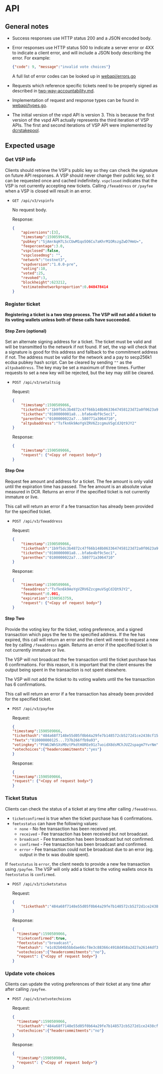 # API

## General notes

- Success responses use HTTP status 200 and a JSON encoded body.

- Error responses use HTTP status 500 to indicate a server error or 4XX to
  indicate a client error, and will include a JSON body describing the error.
  For example:

  ```json
  {"code": 9, "message":"invalid vote choices"}
  ```

  A full list of error codes can be looked up in
  [webapi/errors.go](../webapi/errors.go)

- Requests which reference specific tickets need to be properly signed as
  described in [two-way-accountability.md](./two-way-accountability.md).

- Implementation of request and response types can be found in
  [webapi/types.go](../webapi/types.go).

- The initial version of the vspd API is version 3. This is because the first
  version of the vspd API actually represents the third iteration of VSP APIs.
  The first and second iterations of VSP API were implemented by
  [dcrstakepool](https://github.com/decred/dcrstakepool).

## Expected usage

### Get VSP info

Clients should retrieve the VSP's public key so they can check the signature on
future API responses. A VSP should never change their public key, so it can be
requested once and cached indefinitely. `vspclosed` indicates that the VSP is
not currently accepting new tickets. Calling `/feeaddress` or `/payfee`
when a VSP is closed will result in an error.

- `GET /api/v3/vspinfo`

    No request body.

    Response:

    ```json
    {
        "apiversions":[3],
        "timestamp":1590599436,
        "pubkey":"SjAmrAqH7LScCUwM1qo5O6Cu7aKhrM1ORszgZwD7HmU=",
        "feepercentage":3.0,
        "vspclosed":false,
        "vspclosedmsg": "",
        "network":"testnet3",
        "vspdversion":"1.0.0-pre",
        "voting":10,
        "voted":25,
        "revoked":3,
        "blockheight":623212,
        "estimatednetworkproportion":0.048478414
    }
    ```

### Register ticket

**Registering a ticket is a two step process. The VSP will not add a ticket to
its voting wallets unless both of these calls have succeeded.**

#### Step Zero (optional)

Set an alternate signing address for a ticket. The ticket must be valid and will
be transmitted to the network if not found. If set, the vsp will check that a
signature is good for this address and fallback to the commitment address if not.
The address must be valid for the network and a pay to secp256k1 ecdsa pubkey
hash script. Can be cleared by sending `""` as the `altpubaddress`. The key may
be set a maximum of three times. Further requests to set a new key will be
rejected, but the key may still be cleared.

- `POST /api/v3/setaltsig`

    Request:

    ```json
    {
        "timestamp":1590509066,
        "tickethash":"1b9f5dc3b4872c47f66b148b0633647458123d72a0f0623a90890cc51a668737",
        "tickethex":"0100000001a8...bfa6e4bf9c5ec1",
        "parenthex":"0100000022a7...580771a3064710",
        "altpubaddress":"Tsfkn6k9AoYgVZRV6ZzcgmuVSgCdJQt9JY2"
    }

    ```

    Response:

    ```json
    {
        "timestamp":1590509066,
        "request": {"<Copy of request body>"}
    }
    ```

#### Step One

Request fee amount and address for a ticket. The fee amount is only valid until
the expiration time has passed. The fee amount is an absolute value measured in
DCR. Returns an error if the specified ticket is not currently immature or live.

This call will return an error if a fee transaction has already been provided
for the specified ticket.

- `POST /api/v3/feeaddress`

    Request:

    ```json
    {
        "timestamp":1590509066,
        "tickethash":"1b9f5dc3b4872c47f66b148b0633647458123d72a0f0623a90890cc51a668737",
        "tickethex":"0100000001a8...bfa6e4bf9c5ec1",
        "parenthex":"0100000022a7...580771a3064710"
    }

    ```

    Response:

    ```json
    {
        "timestamp":1590509066,
        "feeaddress":"Tsfkn6k9AoYgVZRV6ZzcgmuVSgCdJQt9JY2",
        "feeamount":0.001,
        "expiration":1590563759,
        "request": {"<Copy of request body>"}
    }
    ```

#### Step Two

Provide the voting key for the ticket, voting preference, and a signed
transaction which pays the fee to the specified address. If the fee has expired,
this call will return an error and the client will need to request a new fee by
calling `/feeaddress` again. Returns an error if the specified ticket is not
currently immature or live.

The VSP will not broadcast the fee transaction until the ticket purchase has 6
confirmations. For this reason, it is important that the client ensures the
output being spent in the transaction is not spent elsewhere.

The VSP will not add the ticket to its voting wallets until the fee transaction
has 6 confirmations.

This call will return an error if a fee transaction has already been provided
for the specified ticket.

- `POST /api/v3/payfee`

    Request:

    ```json
    {
    "timestamp":1590509066,
    "tickethash":"484a68f7148e55d05f0b64a29fe7b148572cb5272d1ce2438cf15466d347f4f4",
    "feetx":"010000000125...737b266ffb9a93",
    "votingkey":"PtWUJWhSXsM9ztPkdtH8REe91z7uoidX8dsMChJUZ2spagm7YvrNm",
    "votechoices":{"headercommitments":"yes"}
    }
    ```

    Response:

    ```json
    {
    "timestamp":1590509066,
    "request": {"<Copy of request body>"}
    }
    ```

### Ticket Status

Clients can check the status of a ticket at any time after calling
`/feeaddress`.

- `ticketconfirmed` is true when the ticket purchase has 6 confirmations.
- `feetxstatus` can have the following values:
  - `none` - No fee transaction has been received yet.
  - `received` - Fee transaction has been received but not broadcast.
  - `broadcast` - Fee transaction has been broadcast but not confirmed.
  - `confirmed` - Fee transaction has been broadcast and confirmed.
  - `error` - Fee transaction could not be broadcast due to an error (eg. output
    in the tx was double spent).

If `feetxstatus` is `error`, the client needs to provide a new fee transaction
using `/payfee`. The VSP will only add a ticket to the voting wallets once
its `feetxstatus` is `confirmed`.

- `POST /api/v3/ticketstatus`

    Request:

    ```json
    {
        "tickethash":"484a68f7148e55d05f0b64a29fe7b148572cb5272d1ce2438cf15466d347f4f4"
    }
    ```

    Response:

    ```json
    {
      "timestamp":1590509066,
      "ticketconfirmed":true,
      "feetxstatus":"broadcast",
      "feetxhash": "e1c02b04b5bbdae66cf8e3c88366c4918d458a2d27a26144df37f54a2bc956ac",
      "votechoices":{"headercommitments":"no"},
      "request": {"<Copy of request body>"}
    }
    ```

### Update vote choices

Clients can update the voting preferences of their ticket at any time after
after calling `/payfee`.

- `POST /api/v3/setvotechoices`

    Request:

    ```json
    {
      "timestamp":1590509066,
      "tickethash":"484a68f7148e55d05f0b64a29fe7b148572cb5272d1ce2438cf15466d347f4f4",
      "votechoices":{"headercommitments":"no"}
    }
    ```

    Response:

    ```json
    {
      "timestamp":1590509066,
      "request": {"<Copy of request body>"}
    }
    ```
